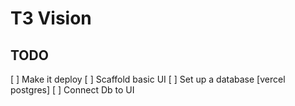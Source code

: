 # T3 Vision

## TODO

[ ] Make it deploy
[ ] Scaffold basic UI
[ ] Set up a database [vercel postgres]
[ ] Connect Db to UI